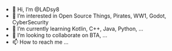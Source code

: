- 👋 Hi, I’m @LADsy8
- 👀 I’m interested in Open Source Things, Pirates, WW1, Godot, CyberSecurity
- 🌱 I’m currently learning Kotlin, C++, Java, Python, ...
- 💞️ I’m looking to collaborate on BTA, ...
- 📫 How to reach me ...

<!---
LADsy8/LADsy8 is a ✨ special ✨ repository because its `README.md` (this file) appears on your GitHub profile.
You can click the Preview link to take a look at your changes.
--->
